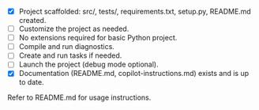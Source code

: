- [x] Project scaffolded: src/, tests/, requirements.txt, setup.py, README.md created.
- [ ] Customize the project as needed.
- [ ] No extensions required for basic Python project.
- [ ] Compile and run diagnostics.
- [ ] Create and run tasks if needed.
- [ ] Launch the project (debug mode optional).
- [x] Documentation (README.md, copilot-instructions.md) exists and is up to date.

Refer to README.md for usage instructions.
